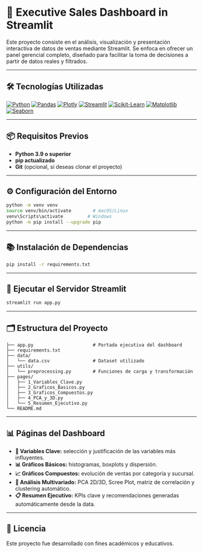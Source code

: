 
# 🧠 Executive Sales Dashboard in Streamlit

Este proyecto consiste en el análisis, visualización y presentación interactiva de datos de ventas mediante Streamlit. Se enfoca en ofrecer un panel gerencial completo, diseñado para facilitar la toma de decisiones a partir de datos reales y filtrados.

---

## 🛠️ Tecnologías Utilizadas

[![Python](https://img.shields.io/badge/Python-3776AB?style=for-the-badge&logo=python&logoColor=white)](https://www.python.org/)
[![Pandas](https://img.shields.io/badge/Pandas-150458?style=for-the-badge&logo=pandas&logoColor=white)](https://pandas.pydata.org/)
[![Plotly](https://img.shields.io/badge/Plotly-3F4F75?style=for-the-badge&logo=plotly&logoColor=white)](https://plotly.com/)
[![Streamlit](https://img.shields.io/badge/Streamlit-FF4B4B?style=for-the-badge&logo=streamlit&logoColor=white)](https://streamlit.io/)
[![Scikit-Learn](https://img.shields.io/badge/Scikit--Learn-F7931E?style=for-the-badge&logo=scikit-learn&logoColor=white)](https://scikit-learn.org/)
[![Matplotlib](https://img.shields.io/badge/Matplotlib-11557C?style=for-the-badge&logo=matplotlib&logoColor=white)](https://matplotlib.org/)
[![Seaborn](https://img.shields.io/badge/Seaborn-0076B6?style=for-the-badge&logo=seaborn&logoColor=white)](https://seaborn.pydata.org/)

---

## 📦 Requisitos Previos

- **Python 3.9 o superior**
- **pip actualizado**
- **Git** (opcional, si deseas clonar el proyecto)

---

## ⚙️ Configuración del Entorno

```bash
python -m venv venv
source venv/bin/activate        # macOS/Linux
venv\Scripts\activate         # Windows
python -m pip install --upgrade pip
```

---

## 📚 Instalación de Dependencias

```bash
pip install -r requirements.txt
```

---

## 🚀 Ejecutar el Servidor Streamlit

```bash
streamlit run app.py
```

---

## 🗂️ Estructura del Proyecto

```
├── app.py                      # Portada ejecutiva del dashboard
├── requirements.txt
├── data/
│   └── data.csv                # Dataset utilizado
├── utils/
│   └── preprocessing.py        # Funciones de carga y transformación
├── pages/
│   ├── 1_Variables_Clave.py
│   ├── 2_Graficos_Basicos.py
│   ├── 3_Graficos_Compuestos.py
│   ├── 4_PCA_y_3D.py
│   └── 5_Resumen_Ejecutivo.py
└── README.md
```

---

## 📊 Páginas del Dashboard

- **📌 Variables Clave:** selección y justificación de las variables más influyentes.
- **📊 Gráficos Básicos:** histogramas, boxplots y dispersión.
- **📈 Gráficos Compuestos:** evolución de ventas por categoría y sucursal.
- **🧬 Análisis Multivariado:** PCA 2D/3D, Scree Plot, matriz de correlación y clustering automático.
- **📋 Resumen Ejecutivo:** KPIs clave y recomendaciones generadas automáticamente desde la data.

---

## 📝 Licencia

Este proyecto fue desarrollado con fines académicos y educativos.
